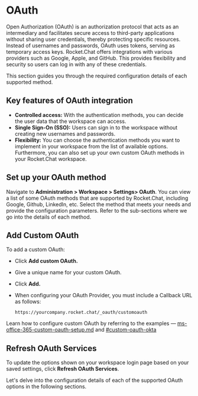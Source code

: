 # OAuth

Open Authorization (OAuth) is an authorization protocol that acts as an intermediary and facilitates secure access to third-party applications without sharing user credentials, thereby protecting specific resources. Instead of usernames and passwords, OAuth uses tokens, serving as temporary access keys. Rocket.Chat offers integrations with various providers such as Google, Apple, and GitHub. This provides flexibility and security so users can log in with any of these credentials.&#x20;

This section guides you through the required configuration details of each supported method.&#x20;

## Key features of OAuth integration

* **Controlled access:** With the authentication methods, you can decide the user data that the workspace can access.
* **Single Sign-On (SSO):** Users can sign in to the workspace without creating new usernames and passwords.&#x20;
* **Flexibility:** You can choose the authentication methods you want to implement in your workspace from the list of available options. Furthermore, you can also set up your own custom OAuth methods in your Rocket.Chat workspace.

## **Set up your OAuth method**&#x20;

Navigate to **Administration > Workspace > Settings> OAuth**. You can view a list of some OAuth methods that are supported by Rocket.Chat, including Google, Github, LinkedIn, etc. Select the method that meets your needs and provide the configuration parameters. Refer to the sub-sections where we go into the details of each method.

## Add Custom OAuth

To add a custom OAuth:

* Click **Add custom OAuth.**
* Give a unique name for your custom OAuth.
* Click **Add.**
*   When configuring your OAuth Provider, you must include a Callback URL as follows:

    ```
    https://yourcompany.rocket.chat/_oauth/customoauth
    ```

Learn how to configure custom OAuth by referring to the examples — [ms-office-365-custom-oauth-setup.md](ms-office-365-custom-oauth-setup.md "mention") and [#custom-oauth-okta](additional-oauth-methods.md#custom-oauth-okta "mention")

## Refresh OAuth Services

To update the options shown on your workspace login page based on your saved settings, click **Refresh OAuth Services**.

Let's delve into the configuration details of each of the supported OAuth options in the following sections.
